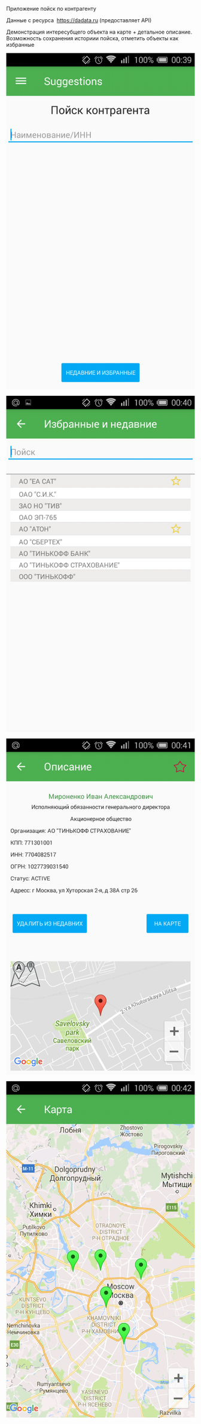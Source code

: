 
Приложение пойск по контрагенту

Данные с ресурса ​ https://dadata.ru (предоставляет API)

Демонстрация интересубщего объекта на карте + детальное описание.
Возможность сохранения историии пойска, отметить объекты как избранные


![alt text](image1.png)

![alt text](image2.png)

![alt text](image3.png)

![alt text](image4.png)